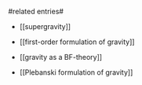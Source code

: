 

#related entries#

* [[supergravity]]

* [[first-order formulation of gravity]]

* [[gravity as a BF-theory]]

* [[Plebanski formulation of gravity]]
